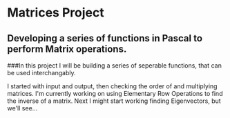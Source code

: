 Matrices Project
================
Developing a series of functions in Pascal to perform Matrix operations.
---------------------------------------------------------------------------


###In this project I will be building a series of seperable functions, that can be used interchangably.

I started with input and output, then checking the order of and multiplying matrices.
I'm currently working on using Elementary Row Operations to find the inverse of a matrix.
Next I might start working finding Eigenvectors, but we'll see...
